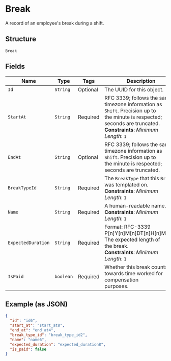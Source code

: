 
# Break

A record of an employee's break during a shift.

## Structure

`Break`

## Fields

| Name | Type | Tags | Description | Getter |
|  --- | --- | --- | --- | --- |
| `Id` | `String` | Optional | The UUID for this object. | String getId() |
| `StartAt` | `String` | Required | RFC 3339; follows the same timezone information as `Shift`. Precision up to<br>the minute is respected; seconds are truncated.<br>**Constraints**: *Minimum Length*: `1` | String getStartAt() |
| `EndAt` | `String` | Optional | RFC 3339; follows the same timezone information as `Shift`. Precision up to<br>the minute is respected; seconds are truncated. | String getEndAt() |
| `BreakTypeId` | `String` | Required | The `BreakType` that this `Break` was templated on.<br>**Constraints**: *Minimum Length*: `1` | String getBreakTypeId() |
| `Name` | `String` | Required | A human-readable name.<br>**Constraints**: *Minimum Length*: `1` | String getName() |
| `ExpectedDuration` | `String` | Required | Format: RFC-3339 P[n]Y[n]M[n]DT[n]H[n]M[n]S. The expected length of<br>the break.<br>**Constraints**: *Minimum Length*: `1` | String getExpectedDuration() |
| `IsPaid` | `boolean` | Required | Whether this break counts towards time worked for compensation<br>purposes. | boolean getIsPaid() |

## Example (as JSON)

```json
{
  "id": "id6",
  "start_at": "start_at8",
  "end_at": "end_at4",
  "break_type_id": "break_type_id2",
  "name": "name6",
  "expected_duration": "expected_duration8",
  "is_paid": false
}
```

